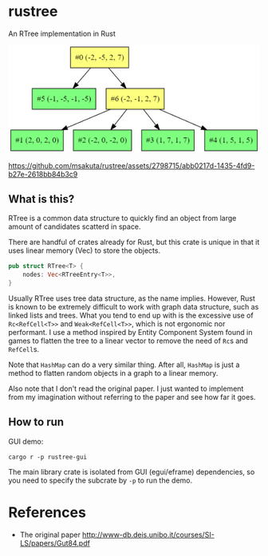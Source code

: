 # rustree

An RTree implementation in Rust

![graph](images/graph.png)

https://github.com/msakuta/rustree/assets/2798715/abb0217d-1435-4fd9-b27e-2618bb84b3c9


## What is this?

RTree is a common data structure to quickly find an object from large amount of candidates scatterd in space.

There are handful of crates already for Rust, but this crate is unique in that it uses linear memory (Vec) to store the objects.

```rust
pub struct RTree<T> {
    nodes: Vec<RTreeEntry<T>>,
}
```

Usually RTree uses tree data structure, as the name implies. However, Rust is known to be extremely difficult to work with graph data structure, such as linked lists and trees.
What you tend to end up with is the excessive use of `Rc<RefCell<T>>` and `Weak<RefCell<T>>`, which is not ergonomic nor performant.
I use a method inspired by Entity Component System found in games to flatten the tree to a linear vector to remove the need of `Rc`s and `RefCell`s.

Note that `HashMap` can do a very similar thing. After all, `HashMap` is just a method to flatten random objects in a graph to a linear memory.

Also note that I don't read the original paper. I just wanted to implement from my imagination without referring to the paper and see how far it goes.


## How to run

GUI demo:

```
cargo r -p rustree-gui
```

The main library crate is isolated from GUI (egui/eframe) dependencies, so you need to specify the subcrate by `-p` to run the demo.


# References

* The original paper http://www-db.deis.unibo.it/courses/SI-LS/papers/Gut84.pdf
